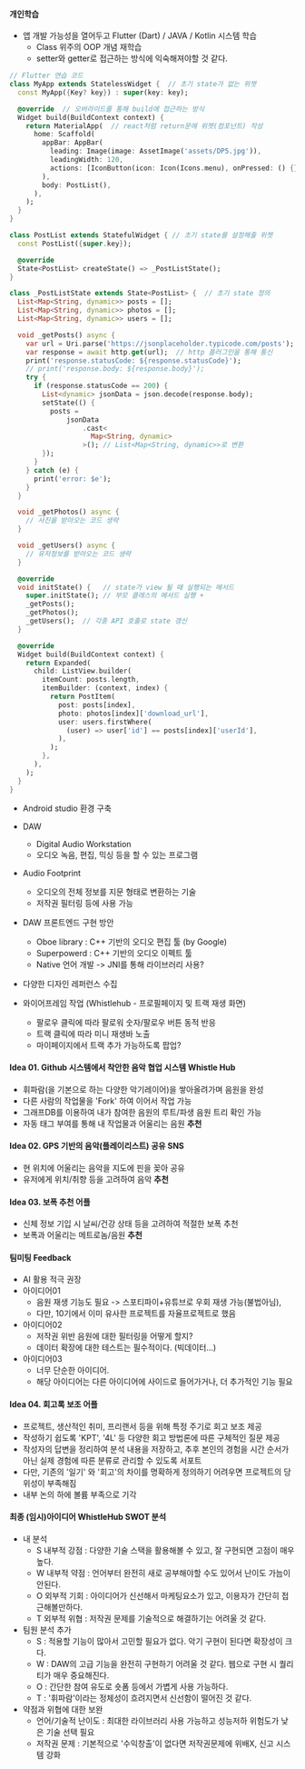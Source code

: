 #### 개인학습
- 앱 개발 가능성을 열어두고 Flutter (Dart) / JAVA / Kotlin 시스템 학습
  - Class 위주의 OOP 개념 재학습
  - setter와 getter로 접근하는 방식에 익숙해져야할 것 같다.
```dart
// Flutter 연습 코드
class MyApp extends StatelessWidget {  // 초기 state가 없는 위젯
  const MyApp({Key? key}) : super(key: key);

  @override  // 오버라이드를 통해 build에 접근하는 방식
  Widget build(BuildContext context) {
    return MaterialApp(  // react처럼 return문에 위젯(컴포넌트) 작성
      home: Scaffold(
        appBar: AppBar(
          leading: Image(image: AssetImage('assets/DP5.jpg')),
          leadingWidth: 120,
          actions: [IconButton(icon: Icon(Icons.menu), onPressed: () {})],
        ),
        body: PostList(),
      ),
    );
  }
}

class PostList extends StatefulWidget { // 초기 state를 설정해줄 위젯
  const PostList({super.key});

  @override
  State<PostList> createState() => _PostListState();
}

class _PostListState extends State<PostList> {  // 초기 state 정의
  List<Map<String, dynamic>> posts = [];
  List<Map<String, dynamic>> photos = [];
  List<Map<String, dynamic>> users = [];

  void _getPosts() async {
    var url = Uri.parse('https://jsonplaceholder.typicode.com/posts');
    var response = await http.get(url);  // http 플러그인을 통해 통신
    print('response.statusCode: ${response.statusCode}');
    // print('response.body: ${response.body}');
    try {
      if (response.statusCode == 200) {
        List<dynamic> jsonData = json.decode(response.body);
        setState(() {
          posts =
              jsonData
                  .cast<
                    Map<String, dynamic>
                  >(); // List<Map<String, dynamic>>로 변환
        });
      }
    } catch (e) {
      print('error: $e');
    }
  }

  void _getPhotos() async {
    // 사진을 받아오는 코드 생략
  }

  void _getUsers() async {
    // 유저정보를 받아오는 코드 생략
  }

  @override
  void initState() {   // state가 view 될 때 실행되는 메서드
    super.initState(); // 부모 클래스의 메서드 실행 +
    _getPosts();
    _getPhotos();
    _getUsers();  // 각종 API 호출로 state 갱신
  }

  @override
  Widget build(BuildContext context) {
    return Expanded(
      child: ListView.builder(
        itemCount: posts.length,
        itemBuilder: (context, index) {
          return PostItem(
            post: posts[index],
            photo: photos[index]['download_url'],
            user: users.firstWhere(
              (user) => user['id'] == posts[index]['userId'],
            ),
          );
        },
      ),
    );
  }
}
```

- Android studio 환경 구축

- DAW
  - Digital Audio Workstation
  - 오디오 녹음, 편집, 믹싱 등을 할 수 있는 프로그램

- Audio Footprint
  - 오디오의 전체 정보를 지문 형태로 변환하는 기술
  - 저작권 필터링 등에 사용 가능

- DAW 프론트엔드 구현 방안
  - Oboe library : C++ 기반의 오디오 편집 툴 (by Google)
  - Superpowerd : C++ 기반의 오디오 이펙트 툴
  - Native 언어 개발 -> JNI를 통해 라이브러리 사용?

- 다양한 디자인 레퍼런스 수집

- 와이어프레임 작업 (Whistlehub - 프로필페이지 및 트랙 재생 화면)
  - 팔로우 클릭에 따라 팔로워 숫자/팔로우 버튼 동적 반응
  - 트랙 클릭에 따라 미니 재생바 노출
  - 마이페이지에서 트랙 추가 가능하도록 팝업?


#### Idea 01. Github 시스템에서 착안한 음악 협업 시스템 Whistle Hub
- 휘파람(을 기본으로 하는 다양한 악기레이어)을 쌓아올려가며 음원을 완성
- 다른 사람의 작업물을 'Fork' 하여 이어서 작업 가능
- 그래프DB를 이용하여 내가 참여한 음원의 루트/파생 음원 트리 확인 가능
- 자동 태그 부여를 통해 내 작업물과 어울리는 음원 **추천**

#### Idea 02. GPS 기반의 음악(플레이리스트) 공유 SNS
- 현 위치에 어울리는 음악을 지도에 핀을 꽂아 공유
- 유저에게 위치/취향 등을 고려하여 음악 **추천**

#### Idea 03. 보폭 추천 어플
- 신체 정보 기입 시 날씨/건강 상태 등을 고려하여 적절한 보폭 추천
- 보폭과 어울리는 메트로놈/음원 **추천**

#### 팀미팅 Feedback
- AI 활용 적극 권장
- 아이디어01
  - 음원 재생 기능도 필요 -> 스포티파이+유튜브로 우회 재생 가능(불법아님),
  - 다만, 10기에서 이미 유사한 프로젝트를 자율프로젝트로 했음
- 아이디어02
  - 저작권 위반 음원에 대한 필터링을 어떻게 할지?
  - 데이터 확장에 대한 테스트는 필수적이다. (빅데이터...)
- 아이디어03
  - 너무 단순한 아이디어.
  - 해당 아이디어는 다른 아이디어에 사이드로 들어가거나, 더 추가적인 기능 필요

#### Idea 04. 회고록 보조 어플
- 프로젝트, 생산적인 취미, 프리랜서 등을 위해 특정 주기로 회고 보조 제공
- 작성하기 쉽도록 'KPT', '4L' 등 다양한 회고 방법론에 따른 구체적인 질문 제공
- 작성자의 답변을 정리하여 분석 내용을 저장하고, 추후 본인의 경험을 시간 순서가 아닌 실제 경험에 따른 분류로 관리할 수 있도록 서포트
- 다만, 기존의 '일기' 와 '회고'의 차이를 명확하게 정의하기 어려우면 프로젝트의 당위성이 부족해짐
- 내부 논의 하에 볼륨 부족으로 기각

#### 최종 (임시)아이디어 WhistleHub SWOT 분석
- 내 분석
  - S 내부적 강점 : 다양한 기술 스택을 활용해볼 수 있고, 잘 구현되면 고점이 매우 높다.
  - W 내부적 약점 : 언어부터 완전히 새로 공부해야할 수도 있어서 난이도 가늠이 안된다.
  - O 외부적 기회 : 아이디어가 신선해서 마케팅요소가 있고, 이용자가 간단히 접근해볼만하다.
  - T 외부적 위협 : 저작권 문제를 기술적으로 해결하기는 어려울 것 같다.
- 팀원 분석 추가
  - S : 적용할 기능이 많아서 고민할 필요가 없다. 악기 구현이 된다면 확장성이 크다.
  - W : DAW의 고급 기능을 완전히 구현하기 어려울 것 같다. 웹으로 구현 시 퀄리티가 매우 중요해진다.
  - O : 간단한 참여 유도로 숏폼 등에서 가볍게 사용 가능하다.
  - T : '휘파람'이라는 정체성이 흐려지면서 신선함이 떨어진 것 같다.
- 약점과 위협에 대한 보완
  - 언어/기술적 난이도 : 최대한 라이브러리 사용 가능하고 성능저하 위험도가 낮은 기술 선택 필요
  - 저작권 문제 : 기본적으로 '수익창출'이 없다면 저작권문제에 위배X, 신고 시스템 강화

